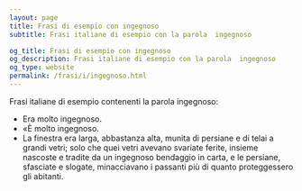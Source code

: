 ```yaml
---
layout: page
title: Frasi di esempio con ingegnoso 
subtitle: Frasi italiane di esempio con la parola  ingegnoso

og_title: Frasi di esempio con ingegnoso 
og_description: Frasi italiane di esempio con la parola  ingegnoso
og_type: website
permalink: /frasi/i/ingegnoso.html
---
```


Frasi italiane di esempio contenenti la parola ingegnoso:


- Era molto ingegnoso.
- «È molto ingegnoso.
- La finestra era larga, abbastanza alta, munita di persiane e di telai a grandi vetri; solo che quei vetri avevano svariate ferite, insieme nascoste e tradite da un ingegnoso bendaggio in carta, e le persiane, sfasciate e slogate, minacciavano i passanti più di quanto proteggessero gli abitanti.
